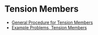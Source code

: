 # Tension Members

* [General Procedure for Tension Members](procedure_01)
* [Example Problems, Tension Members](example_problems_01)
